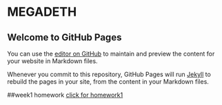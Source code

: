 # MEGADETH
## Welcome to GitHub Pages

You can use the [editor on GitHub](https://github.com/MEF-BDA503/pj18-TarikOzcelik81/edit/master/index.md) to maintain and preview the content for your website in Markdown files.

Whenever you commit to this repository, GitHub Pages will run [Jekyll](https://jekyllrb.com/) to rebuild the pages in your site, from the content in your Markdown files.

##week1 homework 
[click for homework1](https://mef-bda503.github.io/)

